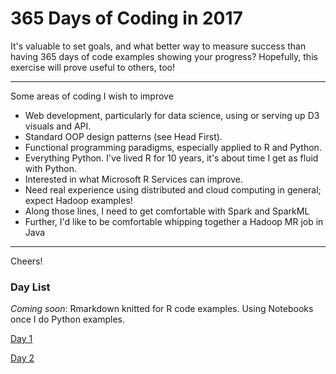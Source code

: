 # 365 Days of Coding in 2017


It's valuable to set goals, and what better way to measure success than having 365 days of code examples showing your progress? Hopefully, this exercise will prove useful to others, too! 

***
Some areas of coding I wish to improve

* Web development, particularly for data science, using or serving up D3 visuals and API.
* Standard OOP design patterns (see Head First).
* Functional programming paradigms, especially applied to R and Python.
* Everything Python. I've lived R for 10 years, it's about time I get as fluid with Python.
* Interested in what Microsoft R Services can improve.
* Need real experience using distributed and cloud computing in general; expect Hadoop examples!
* Along those lines, I need to get comfortable with Spark and SparkML
* Further, I'd like to be comfortable whipping together a Hadoop MR job in Java

***


Cheers!


### Day List

*Coming soon*: Rmarkdown knitted for R code examples. Using Notebooks once I do Python examples. 

[Day 1](day/1.md)

[Day 2](day/2.md)

